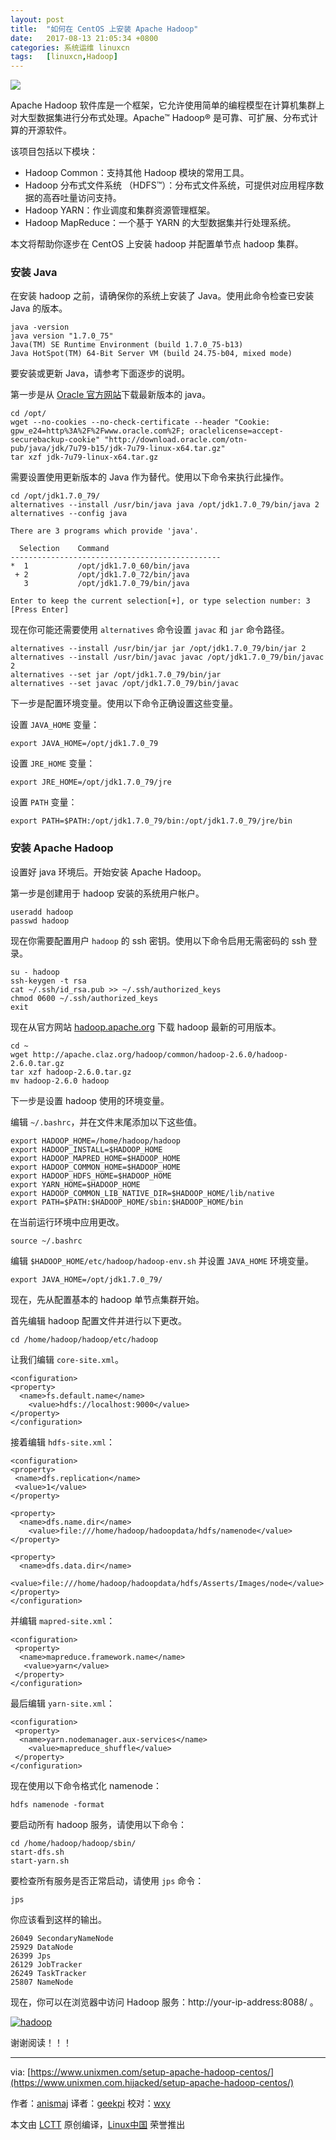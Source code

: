 ```yaml
---
layout: post
title:	"如何在 CentOS 上安装 Apache Hadoop"
date:	2017-08-13 21:05:34 +0800 
categories:	系统运维 linuxcn 
tags:	[linuxcn,Hadoop]
---
```



![](/Asserts/Images//attachment/album/201708/13/210401f4ttrztmdrn7rxey.jpg)


Apache Hadoop 软件库是一个框架，它允许使用简单的编程模型在计算机集群上对大型数据集进行分布式处理。Apache™ Hadoop® 是可靠、可扩展、分布式计算的开源软件。


该项目包括以下模块：


* Hadoop Common：支持其他 Hadoop 模块的常用工具。
* Hadoop 分布式文件系统 （HDFS™）：分布式文件系统，可提供对应用程序数据的高吞吐量访问支持。
* Hadoop YARN：作业调度和集群资源管理框架。
* Hadoop MapReduce：一个基于 YARN 的大型数据集并行处理系统。


本文将帮助你逐步在 CentOS 上安装 hadoop 并配置单节点 hadoop 集群。


### 安装 Java


在安装 hadoop 之前，请确保你的系统上安装了 Java。使用此命令检查已安装 Java 的版本。



```
java -version
java version "1.7.0_75"
Java(TM) SE Runtime Environment (build 1.7.0_75-b13)
Java HotSpot(TM) 64-Bit Server VM (build 24.75-b04, mixed mode)

```

要安装或更新 Java，请参考下面逐步的说明。


第一步是从 [Oracle 官方网站](http://www.oracle.com/technetwork/java/javase/downloads/jdk7-downloads-1880260.html)下载最新版本的 java。



```
cd /opt/
wget --no-cookies --no-check-certificate --header "Cookie: gpw_e24=http%3A%2F%2Fwww.oracle.com%2F; oraclelicense=accept-securebackup-cookie" "http://download.oracle.com/otn-pub/java/jdk/7u79-b15/jdk-7u79-linux-x64.tar.gz"
tar xzf jdk-7u79-linux-x64.tar.gz

```

需要设置使用更新版本的 Java 作为替代。使用以下命令来执行此操作。



```
cd /opt/jdk1.7.0_79/
alternatives --install /usr/bin/java java /opt/jdk1.7.0_79/bin/java 2
alternatives --config java

```


```
There are 3 programs which provide 'java'.

  Selection    Command
-----------------------------------------------
*  1           /opt/jdk1.7.0_60/bin/java
 + 2           /opt/jdk1.7.0_72/bin/java
   3           /opt/jdk1.7.0_79/bin/java

Enter to keep the current selection[+], or type selection number: 3 [Press Enter]

```

现在你可能还需要使用 `alternatives` 命令设置 `javac` 和 `jar` 命令路径。



```
alternatives --install /usr/bin/jar jar /opt/jdk1.7.0_79/bin/jar 2
alternatives --install /usr/bin/javac javac /opt/jdk1.7.0_79/bin/javac 2
alternatives --set jar /opt/jdk1.7.0_79/bin/jar
alternatives --set javac /opt/jdk1.7.0_79/bin/javac

```

下一步是配置环境变量。使用以下命令正确设置这些变量。


设置 `JAVA_HOME` 变量：



```
export JAVA_HOME=/opt/jdk1.7.0_79

```

设置 `JRE_HOME` 变量：



```
export JRE_HOME=/opt/jdk1.7.0_79/jre

```

设置 `PATH` 变量：



```
export PATH=$PATH:/opt/jdk1.7.0_79/bin:/opt/jdk1.7.0_79/jre/bin

```

### 安装 Apache Hadoop


设置好 java 环境后。开始安装 Apache Hadoop。


第一步是创建用于 hadoop 安装的系统用户帐户。



```
useradd hadoop
passwd hadoop

```

现在你需要配置用户 `hadoop` 的 ssh 密钥。使用以下命令启用无需密码的 ssh 登录。



```
su - hadoop
ssh-keygen -t rsa
cat ~/.ssh/id_rsa.pub >> ~/.ssh/authorized_keys
chmod 0600 ~/.ssh/authorized_keys
exit

```

现在从官方网站 [hadoop.apache.org](https://hadoop.apache.org/) 下载 hadoop 最新的可用版本。



```
cd ~
wget http://apache.claz.org/hadoop/common/hadoop-2.6.0/hadoop-2.6.0.tar.gz
tar xzf hadoop-2.6.0.tar.gz
mv hadoop-2.6.0 hadoop

```

下一步是设置 hadoop 使用的环境变量。


编辑 `~/.bashrc`，并在文件末尾添加以下这些值。



```
export HADOOP_HOME=/home/hadoop/hadoop
export HADOOP_INSTALL=$HADOOP_HOME
export HADOOP_MAPRED_HOME=$HADOOP_HOME
export HADOOP_COMMON_HOME=$HADOOP_HOME
export HADOOP_HDFS_HOME=$HADOOP_HOME
export YARN_HOME=$HADOOP_HOME
export HADOOP_COMMON_LIB_NATIVE_DIR=$HADOOP_HOME/lib/native
export PATH=$PATH:$HADOOP_HOME/sbin:$HADOOP_HOME/bin

```

在当前运行环境中应用更改。



```
source ~/.bashrc

```

编辑 `$HADOOP_HOME/etc/hadoop/hadoop-env.sh` 并设置 `JAVA_HOME` 环境变量。



```
export JAVA_HOME=/opt/jdk1.7.0_79/

```

现在，先从配置基本的 hadoop 单节点集群开始。


首先编辑 hadoop 配置文件并进行以下更改。



```
cd /home/hadoop/hadoop/etc/hadoop

```

让我们编辑 `core-site.xml`。



```
<configuration>
<property>
  <name>fs.default.name</name>
    <value>hdfs://localhost:9000</value>
</property>
</configuration>

```

接着编辑 `hdfs-site.xml`：



```
<configuration>
<property>
 <name>dfs.replication</name>
 <value>1</value>
</property>

<property>
  <name>dfs.name.dir</name>
    <value>file:///home/hadoop/hadoopdata/hdfs/namenode</value>
</property>

<property>
  <name>dfs.data.dir</name>
    <value>file:///home/hadoop/hadoopdata/hdfs/Asserts/Images/node</value>
</property>
</configuration>

```

并编辑 `mapred-site.xml`：



```
<configuration>
 <property>
  <name>mapreduce.framework.name</name>
   <value>yarn</value>
 </property>
</configuration>

```

最后编辑 `yarn-site.xml`：



```
<configuration>
 <property>
  <name>yarn.nodemanager.aux-services</name>
    <value>mapreduce_shuffle</value>
 </property>
</configuration>

```

现在使用以下命令格式化 namenode：



```
hdfs namenode -format

```

要启动所有 hadoop 服务，请使用以下命令：



```
cd /home/hadoop/hadoop/sbin/
start-dfs.sh
start-yarn.sh

```

要检查所有服务是否正常启动，请使用 `jps` 命令：



```
jps

```

你应该看到这样的输出。



```
26049 SecondaryNameNode
25929 DataNode
26399 Jps
26129 JobTracker
26249 TaskTracker
25807 NameNode

```

现在，你可以在浏览器中访问 Hadoop 服务：http://your-ip-address:8088/ 。


[![hadoop](/Asserts/Images//attachment/album/201708/13/210539pb8fkxvzybmmhxjx.png)](http://www.unixmen.com/wp-content/uploads/2015/06/hadoop.png)


谢谢阅读！！！




---


via: [https://www.unixmen.com/setup-apache-hadoop-centos/](https://www.unixmen.com.hijacked/setup-apache-hadoop-centos/)


作者：[anismaj](https://www.unixmen.com/author/anis/) 译者：[geekpi](https://github.com/geekpi) 校对：[wxy](https://github.com/wxy)


本文由 [LCTT](https://github.com/LCTT/TranslateProject) 原创编译，[Linux中国](https://linux.cn/) 荣誉推出
